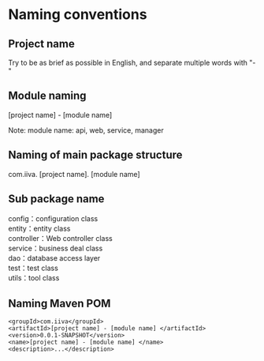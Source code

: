 # Naming conventions  

## Project name  
Try to be as brief as possible in English, and separate multiple words with "-"  

## Module naming  
[project name] - [module name]  

Note: module name: api, web, service, manager  

## Naming of main package structure  
com.iiva. [project name]. [module name]  

## Sub package name  
config：configuration class  
entity：entity class  
controller：Web controller class  
service：business deal class  
dao：database access layer    
test：test class  
utils：tool class  

## Naming Maven POM
```
<groupId>com.iiva</groupId>  
<artifactId>[project name] - [module name] </artifactId>  
<version>0.0.1-SNAPSHOT</version>  
<name>[project name] - [module name] </name>  
<description>...</description>  
```
